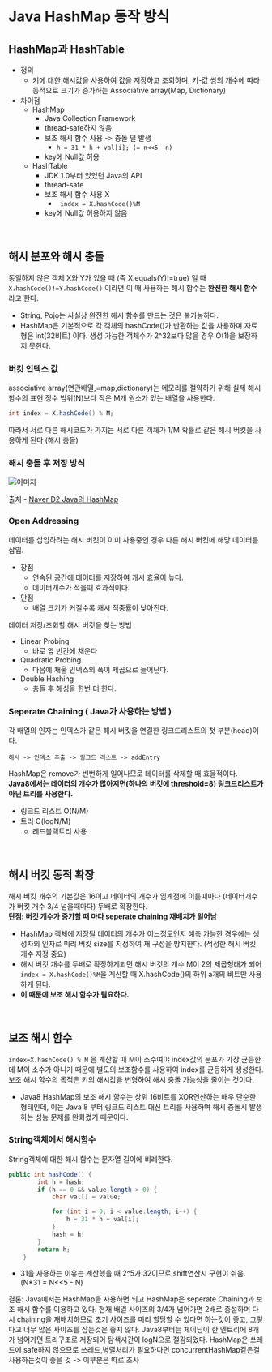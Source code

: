 # Java HashMap 동작 방식

## HashMap과 HashTable
- 정의
  - 키에 대한 해시값을 사용하여 값을 저장하고 조회하며, 키-값 쌍의 개수에 따라 동적으로 크기가 증가하는 Associative array(Map, Dictionary)
- 차이점
  - HashMap
    - Java Collection Framework
    - thread-safe하지 않음
    - 보조 해시 함수 사용 -> 충돌 덜 발생
      -  `h = 31 * h + val[i]; (= n<<5 -n)`
    - key에 Null값 허용
  - HashTable
    - JDK 1.0부터 있었던 Java의 API
    - thread-safe
    - 보조 해시 함수 사용 X
      - ` index = X.hashCode()%M`
    - key에 Null값 허용하지 않음

<br/>

## 해시 분포와 해시 충돌
동일하지 않은 객체 X와 Y가 있을 때 (즉 X.equals(Y)!=true) 일 때 `X.hashCode()!=Y.hashCode()` 이라면 이 때 사용하는 해시 함수는 **완전한 해시 함수** 라고 한다.   
- String, Pojo는 사실상 완전한 해시 함수를 만드는 것은 불가능하다.  
- HashMap은 기본적으로 각 객체의 hashCode()가 반환하는 값을 사용하며 자료형은 int(32비트) 이다. 생성 가능한 객체수가 2^32보다 많을 경우 O(1)을 보장하지 못한다.   

### 버킷 인덱스 값
associative array(연관배열,=map,dictionary)는 메모리를 절약하기 위해 실제 해시 함수의 표현 정수 범위(N)보다 작은 M개 원소가 있는 배열을 사용한다.   
```java
int index = X.hashCode() % M;
```

따라서 서로 다른 해시코드가 가지는 서로 다른 객체가 1/M 확률로 같은 해시 버킷을 사용하게 된다 (해시 충돌)

### 해시 충돌 후 저장 방식
![이미지](https://d2.naver.com/content/images/2015/06/helloworld-831311-4.png)  

출처 - [Naver D2 Java의 HashMap](https://d2.naver.com/helloworld/831311)


### Open Addressing
데이터를 삽입하려는 해시 버킷이 이미 사용중인 경우 다른 해시 버킷에 해당 데이터를 삽입.

- 장점
  - 연속된 공간에 데이터를 저장하여 캐시 효율이 높다.
  - 데이터개수가 적을때 효과적이다.  
- 단점  
  - 배열 크기가 커질수록 캐시 적중률이 낮아진다.   


데이터 저장/조회할 해시 버킷을 찾는 방법
- Linear Probing
  - 바로 옆 빈칸에 채운다
- Quadratic Probing
  - 다음에 채울 인덱스의 폭이 제곱으로 늘어난다.
- Double Hashing
  - 충돌 후 해싱을 한번 더 한다.

### Seperate Chaining ( Java가 사용하는 방법 )
각 배열의 인자는 인덱스가 같은 해시 버킷을 연결한 링크드리스트의 첫 부분(head)이다.
```text
해시 -> 인덱스 추출 -> 링크드 리스트 -> addEntry
```

HashMap은 remove가 빈번하게 일어나므로 데이터를 삭제할 때 효율적이다.   
**Java8에서는 데이터의 개수가 많아지면(하나의 버킷에 threshold=8) 링크드리스트가 아닌 트리를 사용한다.**  
- 링크드 리스트 O(N/M)
- 트리 O(logN/M)
  - 레드블랙트리 사용

<br/>

## 해시 버킷 동적 확장
해시 버킷 개수의 기본값은 16이고 데이터의 개수가 임계점에 이를때마다 (데이터개수가 버킷 개수 3/4 넘을때마다) 두배로 확장한다.   
**단점: 버킷 개수가 증가할 때 마다 seperate chaining 재배치가 일어남**

- HashMap 객체에 저장될 데이터의 개수가 어느정도인지 예측 가능한 경우에는 생성자의 인자로 미리 버킷 size를 지정하여 재 구성을 방지한다. (적정한 해시 버킷 개수 지정 중요)
- 해시 버킷 개수를 두배로 확장하게되면 해시 버킷의 개수 M이 2의 제곱형태가 되어 `index = X.hashCode()%M`을 계산할 때 X.hashCode()의 하위 a개의 비트만 사용하게 된다.
- **이 때문에 보조 해시 함수가 필요하다.**

<br/>


## 보조 해시 함수
`index=X.hashCode() % M` 을 계산할 때 M이 소수여야 index값의 분포가 가장 균등한데 M이 소수가 아니기 때문에 별도의 보조함수를 사용하여 index를 균등하게 생성한다.   
보조 해시 함수의 목적은 키의 해시값을 변형하여 해시 충돌 가능성을 줄이는 것이다.
 - Java8 HashMap의 보조 해시 함수는 상위 16비트를 XOR연산하는 매우 단순한 형태인데, 이는 Java 8 부터 링크드 리스트 대신 트리를 사용하며 해시 충돌시 발생하는 성능 문제를 완화켰기 때문이다.

### String객체에서 해시함수
String객체에 대한 해시 함수는 문자열 길이에 비례한다.
```java
public int hashCode() {  
        int h = hash;
        if (h == 0 && value.length > 0) {
            char val[] = value;

            for (int i = 0; i < value.length; i++) {
                h = 31 * h + val[i];
            }
            hash = h;
        }
        return h;
    }
```
- 31을 사용하는 이유는 계산했을 때 2^5가 32이므로 shift연산시 구현이 쉬움. (N*31 = N<<5 - N)

결론:
Java에서는 HashMap을 사용하면 되고 HashMap은 seperate Chaining과 보조 해시 함수를 이용하고 있다. 현재 배열 사이즈의 3/4가 넘어가면 2배로 증설하며 다시 chaining을 재배치하므로 초기 사이즈를 미리 할당할 수 있다면 하는것이 좋고, 그렇다고 너무 많은 사이즈를 잡는것은 좋지 않다. Java8부터는 체이닝이 한 엔트리에 8개가 넘어가면 트리구조로 저장되어 탐색시간이 logN으로 절감되었다. HashMap은 쓰레드에 safe하지 않으므로 쓰레드,병렬처리가 필요하다면 concurrentHashMap같은걸 사용하는것이 좋을 것 -> 이부분은 따로 조사